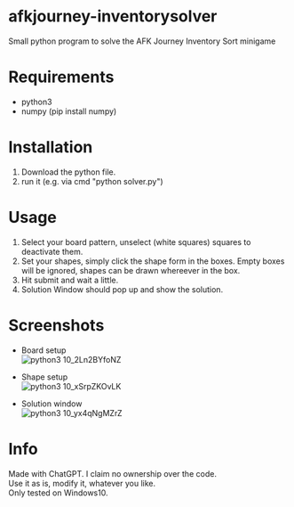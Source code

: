 # afkjourney-inventorysolver
Small python program to solve the AFK Journey Inventory Sort minigame

# Requirements
- python3
- numpy (pip install numpy)

# Installation
1. Download the python file.
2. run it (e.g. via cmd "python solver.py")

# Usage
1. Select your board pattern, unselect (white squares) squares to deactivate them.
2. Set your shapes, simply click the shape form in the boxes.
Empty boxes will be ignored, shapes can be drawn whereever in the box.
3. Hit submit and wait a little.
4. Solution Window should pop up and show the solution.

# Screenshots
- Board setup  
![python3 10_2Ln2BYfoNZ](https://github.com/Mitsuma/afkjourney-invtorysolver/assets/8568089/f7cc138a-3a04-4cd1-8119-855f7fed9210)

- Shape setup  
![python3 10_xSrpZKOvLK](https://github.com/Mitsuma/afkjourney-invtorysolver/assets/8568089/846daaf6-185c-49b2-b429-7b39e955b143)

- Solution window  
![python3 10_yx4qNgMZrZ](https://github.com/Mitsuma/afkjourney-invtorysolver/assets/8568089/8bfc1872-dcf2-4ac6-aea9-cca083863c09)


# Info
Made with ChatGPT. I claim no ownership over the code.  
Use it as is, modify it, whatever you like.  
Only tested on Windows10.
